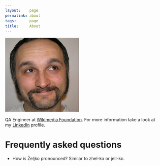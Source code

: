 ```yaml
---
layout:    page
permalink: about
tags:      page
title:     About
---
```

![Željko Filipin](/assets/zeljko_240_240.jpg)

QA Engineer at [Wikimedia Foundation](https://wikimediafoundation.org/). For more information take a look at my [LinkedIn](https://www.linkedin.com/in/zeljkofilipin) profile.

# Frequently asked questions

- How is Željko pronounced? Similar to zhel-ko or jell-ko.
